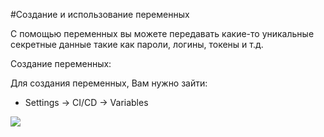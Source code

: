 #Создание и использование переменных

С помощью переменных вы можете передавать какие-то уникальные секретные данные такие как пароли, логины, токены и т.д.

Создание переменных:

Для создания переменных, Вам нужно зайти:

- Settings → CI/CD → Variables

![](http://i.piccy.info/i9/8288006e59ac1bbd6578992059ff9551/1570102250/99038/1333933/variables.png)


